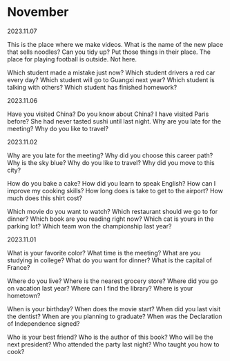 # November

2023.11.07

This is the place where we make videos.
What is the name of the new place that sells noodles?
Can you tidy up? Put those things in their place.
The place for playing football is outside. Not here.

Which student made a mistake just now?
Which student drivers a red car every day?
Which student will go to Guangxi next year?
Which student is talking with others?
Which student has finished homework?

2023.11.06

Have you visited China? Do you know about China?
I have visited Paris before?
She had never tasted sushi until last night.
Why are you late for the meeting?
Why do you like to travel?

2023.11.02

Why are you late for the meeting?
Why did you choose this career path?
Why is the sky blue?
Why do you like to travel?
Why did you move to this city?

How do you bake a cake?
How did you learn to speak English?
How can I improve my cooking skills?
How long does is take to get to the airport?
How much does this shirt cost?

Which movie do you want to watch?
Which restaurant should we go to for dinner?
Which book are you reading right now?
Which cat is yours in the parking lot?
Which team won the championship last year?

2023.11.01

What is your favorite color?
What time is the meeting?
What are you studying in college?
What do you want for dinner?
What is the capital of France?

Where do you live?
Where is the nearest grocery store?
Where did you go on vacation last year?
Where can I find the library?
Where is your hometown?

When is your birthday?
When does the movie start?
When did you last visit the dentist?
When are you planning to graduate?
When was the Declaration of Independence signed?

Who is your best friend?
Who is the author of this book?
Who will be the next president?
Who attended the party last night?
Who taught you how to cook?
